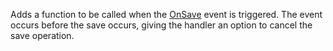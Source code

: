 Adds a function to be called when the [OnSave](../../events/form-onsave.md) event is triggered. The event occurs before the save occurs, giving the handler an option to cancel the save operation.